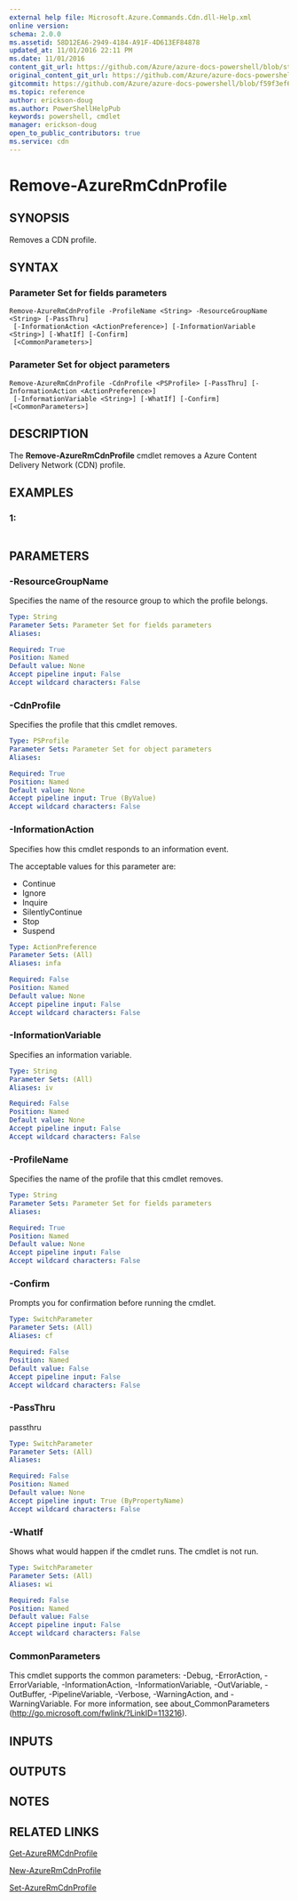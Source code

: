 ```yaml
---
external help file: Microsoft.Azure.Commands.Cdn.dll-Help.xml
online version:
schema: 2.0.0
ms.assetid: 58D12EA6-2949-4184-A91F-4D613EF84878
updated_at: 11/01/2016 22:11 PM
ms.date: 11/01/2016
content_git_url: https://github.com/Azure/azure-docs-powershell/blob/staging/azureps-cmdlets-docs/ResourceManager/AzureRM.Cdn/v1.0.6/Remove-AzureRmCdnProfile.md
original_content_git_url: https://github.com/Azure/azure-docs-powershell/blob/staging/azureps-cmdlets-docs/ResourceManager/AzureRM.Cdn/v1.0.6/Remove-AzureRmCdnProfile.md
gitcommit: https://github.com/Azure/azure-docs-powershell/blob/f59f3ef60bc592383812213e69fd77ba950759ed
ms.topic: reference
author: erickson-doug
ms.author: PowerShellHelpPub
keywords: powershell, cmdlet
manager: erickson-doug
open_to_public_contributors: true
ms.service: cdn
---
```


# Remove-AzureRmCdnProfile

## SYNOPSIS
Removes a CDN profile.

## SYNTAX

### Parameter Set for fields parameters
```
Remove-AzureRmCdnProfile -ProfileName <String> -ResourceGroupName <String> [-PassThru]
 [-InformationAction <ActionPreference>] [-InformationVariable <String>] [-WhatIf] [-Confirm]
 [<CommonParameters>]
```

### Parameter Set for object parameters
```
Remove-AzureRmCdnProfile -CdnProfile <PSProfile> [-PassThru] [-InformationAction <ActionPreference>]
 [-InformationVariable <String>] [-WhatIf] [-Confirm] [<CommonParameters>]
```

## DESCRIPTION
The **Remove-AzureRmCdnProfile** cmdlet removes a Azure Content Delivery Network (CDN) profile.

## EXAMPLES

### 1:
```

```

## PARAMETERS

### -ResourceGroupName
Specifies the name of the resource group to which the profile belongs.

```yaml
Type: String
Parameter Sets: Parameter Set for fields parameters
Aliases: 

Required: True
Position: Named
Default value: None
Accept pipeline input: False
Accept wildcard characters: False
```

### -CdnProfile
Specifies the profile that this cmdlet removes.

```yaml
Type: PSProfile
Parameter Sets: Parameter Set for object parameters
Aliases: 

Required: True
Position: Named
Default value: None
Accept pipeline input: True (ByValue)
Accept wildcard characters: False
```

### -InformationAction
Specifies how this cmdlet responds to an information event.

The acceptable values for this parameter are:

- Continue
- Ignore
- Inquire
- SilentlyContinue
- Stop
- Suspend

```yaml
Type: ActionPreference
Parameter Sets: (All)
Aliases: infa

Required: False
Position: Named
Default value: None
Accept pipeline input: False
Accept wildcard characters: False
```

### -InformationVariable
Specifies an information variable.

```yaml
Type: String
Parameter Sets: (All)
Aliases: iv

Required: False
Position: Named
Default value: None
Accept pipeline input: False
Accept wildcard characters: False
```

### -ProfileName
Specifies the name of the profile that this cmdlet removes.

```yaml
Type: String
Parameter Sets: Parameter Set for fields parameters
Aliases: 

Required: True
Position: Named
Default value: None
Accept pipeline input: False
Accept wildcard characters: False
```

### -Confirm
Prompts you for confirmation before running the cmdlet.

```yaml
Type: SwitchParameter
Parameter Sets: (All)
Aliases: cf

Required: False
Position: Named
Default value: False
Accept pipeline input: False
Accept wildcard characters: False
```

### -PassThru
passthru

```yaml
Type: SwitchParameter
Parameter Sets: (All)
Aliases: 

Required: False
Position: Named
Default value: None
Accept pipeline input: True (ByPropertyName)
Accept wildcard characters: False
```

### -WhatIf
Shows what would happen if the cmdlet runs.
The cmdlet is not run.

```yaml
Type: SwitchParameter
Parameter Sets: (All)
Aliases: wi

Required: False
Position: Named
Default value: False
Accept pipeline input: False
Accept wildcard characters: False
```

### CommonParameters
This cmdlet supports the common parameters: -Debug, -ErrorAction, -ErrorVariable, -InformationAction, -InformationVariable, -OutVariable, -OutBuffer, -PipelineVariable, -Verbose, -WarningAction, and -WarningVariable. For more information, see about_CommonParameters (http://go.microsoft.com/fwlink/?LinkID=113216).

## INPUTS

## OUTPUTS

## NOTES

## RELATED LINKS

[Get-AzureRMCdnProfile](./Get-AzureRMCdnProfile.md)

[New-AzureRmCdnProfile](./New-AzureRmCdnProfile.md)

[Set-AzureRmCdnProfile](./Set-AzureRmCdnProfile.md)


